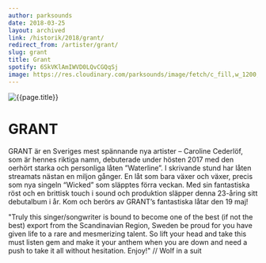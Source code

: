 ```yaml
---
author: parksounds
date: 2018-03-25
layout: archived
link: /historik/2018/grant/
redirect_from: /artister/grant/
slug: grant
title: Grant
spotify: 6SkVKlAmIWVD0LQvCGQqSj
image: https://res.cloudinary.com/parksounds/image/fetch/c_fill,w_1200,h_630,f_auto/https://parksounds.se/images/artists/grant-park-sounds-2018.jpg
---
```


![{{page.title}}]({{page.image}})

# GRANT

GRANT är en Sveriges mest spännande nya artister – Caroline Cederlöf, som är hennes riktiga namn, debuterade under hösten 2017 med den oerhört starka och personliga låten ”Waterline”. I skrivande stund har låten streamats nästan en miljon gånger. En låt som bara växer och växer, precis som nya singeln “Wicked” som släpptes förra veckan. Med sin fantastiska röst och en brittisk touch i sound och produktion släpper denna 23-åring sitt debutalbum i år. Kom och berörs av GRANT’s fantastiska låtar den 19 maj!

"Truly this singer/songwriter is bound to become one of the best (if not the best) export from the Scandinavian Region, Sweden be proud for you have given life to a rare and mesmerizing talent. So lift your head and take this must listen gem and make it your anthem when you are down and need a push to take it all without hesitation. Enjoy!" // Wolf in a suit
